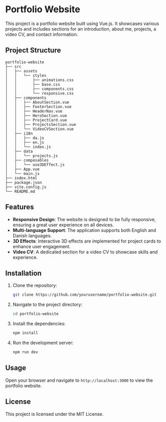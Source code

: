 # Portfolio Website

This project is a portfolio website built using Vue.js. It showcases various projects and includes sections for an introduction, about me, projects, a video CV, and contact information.

## Project Structure

```
portfolio-website
├── src
│   ├── assets
│   │   └── styles
│   │       ├── animations.css
│   │       ├── base.css
│   │       ├── components.css
│   │       └── responsive.css
│   ├── components
│   │   ├── AboutSection.vue
│   │   ├── FooterSection.vue
│   │   ├── HeaderNav.vue
│   │   ├── HeroSection.vue
│   │   ├── ProjectCard.vue
│   │   ├── ProjectsSection.vue
│   │   └── VideoCVSection.vue
│   ├── i18n
│   │   ├── da.js
│   │   ├── en.js
│   │   └── index.js
│   ├── data
│   │   └── projects.js
│   ├── composables
│   │   └── use3DEffect.js
│   ├── App.vue
│   └── main.js
├── index.html
├── package.json
├── vite.config.js
└── README.md
```

## Features

- **Responsive Design**: The website is designed to be fully responsive, ensuring a great user experience on all devices.
- **Multi-language Support**: The application supports both English and Danish languages.
- **3D Effects**: Interactive 3D effects are implemented for project cards to enhance user engagement.
- **Video CV**: A dedicated section for a video CV to showcase skills and experience.

## Installation

1. Clone the repository:
   ```bash
   git clone https://github.com/yourusername/portfolio-website.git
   ```
2. Navigate to the project directory:
   ```bash
   cd portfolio-website
   ```
3. Install the dependencies:
   ```bash
   npm install
   ```
4. Run the development server:
   ```bash
   npm run dev
   ```

## Usage

Open your browser and navigate to `http://localhost:3000` to view the portfolio website.

## License

This project is licensed under the MIT License.